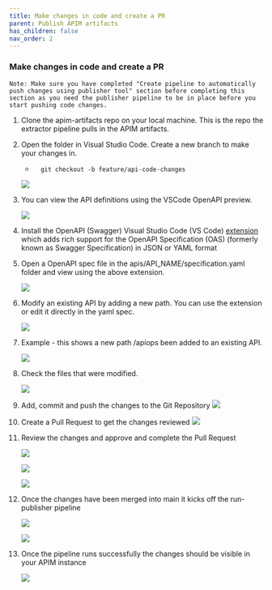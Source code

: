 ```yaml
---
title: Make changes in code and create a PR
parent: Publish APIM artifacts
has_children: false
nav_order: 2
---
```



### Make changes in code and create a PR

```Note: Make sure you have completed "Create pipeline to automatically push changes using publisher tool" section before completing this section as you need the publisher pipeline to be in place before you start pushing code changes. ```
1. Clone the apim-artifacts repo on your local machine. This is the repo the extractor pipeline pulls in the APIM artifacts.
2. Open the folder in Visual Studio Code. Create a new branch to make your changes in.
   -  ```
        git checkout -b feature/api-code-changes
      ```

    ![](../../assets/images/1_VSCode_API_Changes_Extension.png)
3. You can view the API definitions using the VSCode OpenAPI preview.

    ![](../../assets/images/2_VSCode_API_Changes_Extension.png)
4. Install the OpenAPI (Swagger) Visual Studio Code (VS Code) [extension](https://marketplace.visualstudio.com/items?itemName=42Crunch.vscode-openapi) which adds rich support for the OpenAPI Specification (OAS) (formerly known as Swagger Specification) in JSON or YAML format
5. Open a OpenAPI spec file in the apis/API_NAME/specification.yaml folder and view using the above extension.

    ![](../../assets/images/3_VSCode_API_Changes_Extension.png)
6. Modify an existing API by adding a new path. You can use the extension or edit it directly in the yaml spec.

    ![](../../assets/images/4_VSCode_API_Changes_Extension.png)  
7. Example - this shows a new path /apiops been added to an existing API.

    ![](../../assets/images/5_VSCode_API_Changes_Extension.png)  
8. Check the files that were modified.

    ![](../../assets/images/6_VSCode_API_Changes_Extension.png) 
9. Add, commit and push the changes to the Git Repository
    ![](../../assets/images/7_VSCode_API_Changes_Extension.png) 
10. Create a Pull Request to get the changes reviewed
    ![](../../assets/images/8_VSCode_API_Changes_Extension.png) 
11. Review the changes and approve and complete the Pull Request

    ![](../../assets/images/9_VSCode_API_Changes_Extension.png)

    ![](../../assets/images/10_VSCode_API_Changes_Extension.png)

    ![](../../assets/images/11_VSCode_API_Changes_Extension.png)
12. Once the changes have been merged into main it kicks off the run-publisher pipeline

    ![](../../assets/images/12_VSCode_API_Changes_Extension.png)

    ![](../../assets/images/13_VSCode_API_Changes_Extension.png)

13. Once the pipeline runs successfully the changes should be visible in your APIM instance
     
     ![](../../assets/images/14_VSCode_API_Changes_Extension.png)